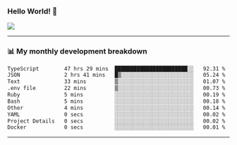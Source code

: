 ### Hello World! 👋

<a>
  <img align="center" src="https://github-readme-stats.vercel.app/api?username=megatunger&count_private=true&include_all_commits=true&bg_color=30,56CCF2,2F80ED&title_color=fff&text_color=fff" />
</a>

------
### 📊 My monthly development breakdown

<!--START_SECTION:waka-->

```txt
TypeScript        47 hrs 29 mins  ███████████████████████░░   92.31 %
JSON              2 hrs 41 mins   █▒░░░░░░░░░░░░░░░░░░░░░░░   05.24 %
Text              33 mins         ▒░░░░░░░░░░░░░░░░░░░░░░░░   01.07 %
.env file         22 mins         ▒░░░░░░░░░░░░░░░░░░░░░░░░   00.73 %
Ruby              5 mins          ░░░░░░░░░░░░░░░░░░░░░░░░░   00.19 %
Bash              5 mins          ░░░░░░░░░░░░░░░░░░░░░░░░░   00.18 %
Other             4 mins          ░░░░░░░░░░░░░░░░░░░░░░░░░   00.14 %
YAML              0 secs          ░░░░░░░░░░░░░░░░░░░░░░░░░   00.02 %
Project Details   0 secs          ░░░░░░░░░░░░░░░░░░░░░░░░░   00.02 %
Docker            0 secs          ░░░░░░░░░░░░░░░░░░░░░░░░░   00.01 %
```

<!--END_SECTION:waka-->

------
